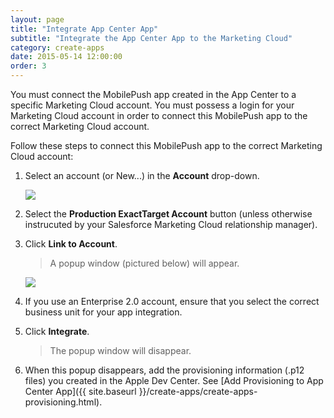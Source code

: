 ```yaml
---
layout: page
title: "Integrate App Center App"
subtitle: "Integrate the App Center App to the Marketing Cloud"
category: create-apps
date: 2015-05-14 12:00:00
order: 3
---
```

You must connect the MobilePush app created in the App Center to a specific Marketing Cloud account. You must possess a login for your Marketing Cloud account in order to connect this MobilePush app to the correct Marketing Cloud account.

Follow these steps to connect this MobilePush app to the correct Marketing Cloud account:

1. Select an account (or New...) in the **Account** drop-down.<br/>

    <img class="img-responsive" src="{{ site.baseurl }}/assets/integrate-with-mc.png" />
1. Select the **Production ExactTarget Account** button (unless otherwise instrucuted by your Salesforce Marketing Cloud relationship manager).<br/>

1. Click **Link to Account**.<br/>

    > A popup window (pictured below) will appear.

    <img class="img-responsive" src="{{ site.baseurl }}/assets/AccountIntegration.png" />
1. If you use an Enterprise 2.0 account, ensure that you select the correct business unit for your app integration.<br/>

1. Click **Integrate**.<br/>
    
    > The popup window will disappear.
1. When this popup disappears, add the provisioning information (.p12 files) you created in the Apple Dev Center.  See [Add Provisioning to App Center App]({{ site.baseurl }}/create-apps/create-apps-provisioning.html).